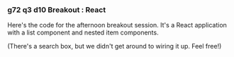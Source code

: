 ### g72 q3 d10 Breakout : React

Here's the code for the afternoon breakout session. It's a React application with a list component and nested item components.

(There's a search box, but we didn't get around to wiring it up. Feel free!)
